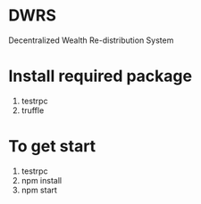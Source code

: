 # DWRS
Decentralized Wealth Re-distribution System

# Install required package
1. testrpc
2. truffle


# To get start
1. testrpc
2. npm install
3. npm start
